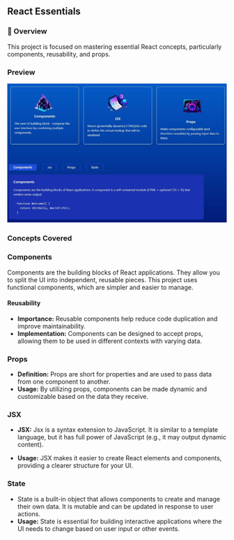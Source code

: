 ## React Essentials
### 🎯 Overview
This project is focused on mastering essential React concepts, particularly components, reusability, and props. 

### Preview
![Preview image](./src/assets/React%20Essentials.JPG)

###  Concepts Covered
### Components
Components are the building blocks of React applications. They allow you to split the UI into independent, reusable pieces. This project uses functional components, which are simpler and easier to manage.

#### Reusability
- **Importance:** Reusable components help reduce code duplication and improve maintainability.
- __Implementation:__ Components can be designed to accept props, allowing them to be used in different contexts with varying data.

### Props
- **Definition:** Props are short for properties and are used to pass data from one component to another.
- __Usage:__ By utilizing props, components can be made dynamic and customizable based on the data they receive.

### JSX
- __JSX:__ Jsx is a syntax extension to JavaScript. It is similar to a template language, but it has full power of JavaScript (e.g., it may output dynamic content).

- __Usage:__ JSX makes it easier to create React elements and components, providing a clearer structure for your UI.

### State
-  State is a built-in object that allows components to create and manage their own data. It is mutable and can be updated in response to user actions.
- __Usage:__ State is essential for building interactive applications where the UI needs to change based on user input or other events.